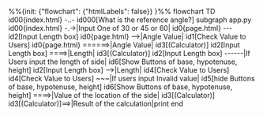 %%{init: {"flowchart": {"htmlLabels": false}} }%%
flowchart TD
	id00{index.html} -..- id000[What is the reference angle?]
	subgraph app.py
	id00{index.html} -.->|Input One of 30 or 45 or 60| id0{page.html} --- id2[Input Length box]
	id0{page.html} -->|Angle Value| id1[Check Value to Users]
	id0{page.html} ======>|Angle Value| id3[(Calculator)]
	id2[Input Length box] ====>|Length| id3[(Calculator)]
	id2[Input Length box] ------|If Users input the length of side| id6[Show Buttons of base, hypotenuse, height]
	id2[Input Length box] -->|Length| id4[Check Value to Users]
	id4[Check Value to Users] ~~~|If users input Invalid value| id5[hide Buttons of base, hypotenuse, height]
	id6[Show Buttons of base, hypotenuse, height] ====>|Value of the location of the side| id3[(Calculator)]
id3[(Calculator)]==>|Result of the calculation|print
end
	
